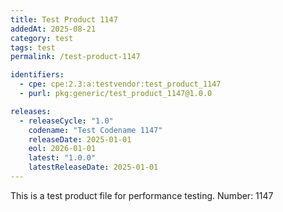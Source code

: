 ```yaml
---
title: Test Product 1147
addedAt: 2025-08-21
category: test
tags: test
permalink: /test-product-1147

identifiers:
  - cpe: cpe:2.3:a:testvendor:test_product_1147
  - purl: pkg:generic/test_product_1147@1.0.0

releases:
  - releaseCycle: "1.0"
    codename: "Test Codename 1147"
    releaseDate: 2025-01-01
    eol: 2026-01-01
    latest: "1.0.0"
    latestReleaseDate: 2025-01-01
---
```


This is a test product file for performance testing. Number: 1147
